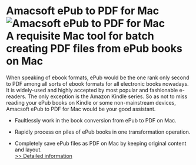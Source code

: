 # Amacsoft ePub to PDF for Mac<br />![Amacsoft ePub to PDF for Mac](https://mycommerce.akamaized.net/api/pimages/P300924620/BIG/300924620.PNG)<br />A requisite Mac tool for batch creating PDF files from ePub books on Mac

When speaking of ebook formats, ePub would be the one rank only second to PDF among all sorts of ebook formats for all electronic books nowadays. It is widely-used and highly accepted by most popular and fashionable e-readers. The only exception is the Amazon Kindle series. So as not to miss reading your ePub books on Kindle or some non-mainstream devices, Amacsoft ePub to PDF for Mac would be your good assistant.

* Faultlessly work in the book conversion from ePub to PDF on Mac.

* Rapidly process on piles of ePub books in one transformation operation.

* Completely save ePub files as PDF on Mac by keeping original content and layout.<br />[>> Detailed information](https://secure.shareit.com/shareit/product.html?productid=300924620&affiliateid=200057808)